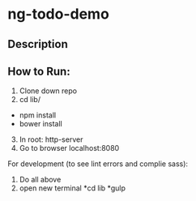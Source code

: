 # ng-todo-demo

## Description

## How to Run:
1. Clone down repo
2. cd lib/
* npm install
* bower install
3. In root: http-server
4. Go to browser localhost:8080


For development (to see lint errors and complie sass):
1. Do all above
2. open new terminal
  *cd lib
  *gulp


